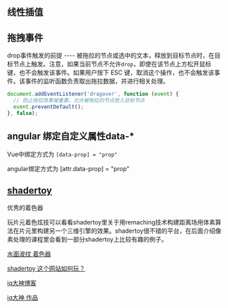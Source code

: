 ## 线性插值





## 拖拽事件

drop事件触发的前提 ---- 被拖拉的节点或选中的文本，释放到目标节点时，在目标节点上触发。注意，如果当前节点不允许`drop`，即使在该节点上方松开鼠标键，也不会触发该事件。如果用户按下 ESC 键，取消这个操作，也不会触发该事件。该事件的监听函数负责取出拖拉数据，并进行相关处理。

```js
document.addEventListener('dragover', function (event) {
  // 防止拖拉效果被重置，允许被拖拉的节点放入目标节点
  event.preventDefault();
}, false);
```



## angular 绑定自定义属性data-*

Vue中绑定方式为 `[data-prop] = "prop"`

angular绑定方式为 [attr.data-prop] = "prop"



## [shadertoy](https://www.shadertoy.com/)

优秀的着色器

玩片元着色炫技可以看看shadertoy里关于用remaching技术构建距离场用体素算法在片元里构建另一个三维引擎的效果。shadertoy很不错的平台，在后面介绍像素处理的课程里会看到一部分shadertoy上比较有趣的例子。

[水面波纹 着色器](https://www.shadertoy.com/view/Ms2SD1)

[shadertoy 这个网站如何玩？](https://www.zhihu.com/question/22514128?from=profile_question_card)

[iq大神博客](https://www.iquilezles.org/www/index.htm)

[iq大神 作品](https://www.shadertoy.com/results?query=iq)